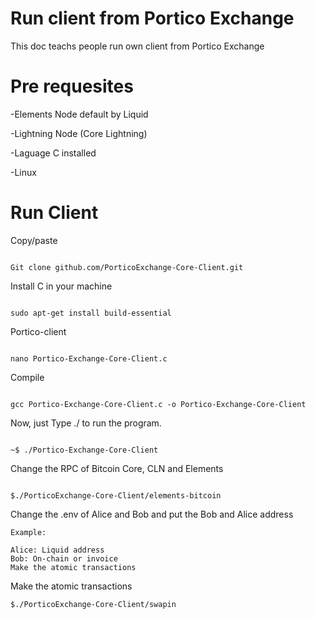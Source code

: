 # Run client from Portico Exchange

This doc teachs people run own client from Portico Exchange

# Pre requesites 

-Elements Node default by Liquid

-Lightning Node (Core Lightning)

-Laguage C installed

-Linux

# Run Client

Copy/paste
````

Git clone github.com/PorticoExchange-Core-Client.git
````

Install C in your machine

````

sudo apt-get install build-essential
````

Portico-client
````

nano Portico-Exchange-Core-Client.c
````

Compile
````

gcc Portico-Exchange-Core-Client.c -o Portico-Exchange-Core-Client
````

Now, just Type ./<output name> to run the program.
````

~$ ./Portico-Exchange-Core-Client
````

Change the RPC of Bitcoin Core, CLN and Elements

````

$./PorticoExchange-Core-Client/elements-bitcoin

````

Change the .env of Alice and Bob and put the Bob and Alice address 
  ````
Example: 

Alice: Liquid address
Bob: On-chain or invoice
Make the atomic transactions
````
Make the atomic transactions
````
$./PorticoExchange-Core-Client/swapin
````
